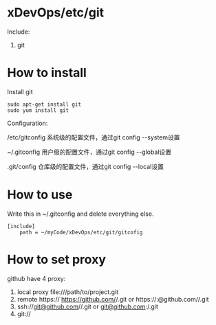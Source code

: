 # xDevOps/etc/git

Include:

1. git

# How to install

Install git

    sudo apt-get install git
    sudo yum install git

Configuration:

/etc/gitconfig 系统级的配置文件，通过git config --system设置

~/.gitconfig 用户级的配置文件，通过git config --global设置

.git/config 仓库级的配置文件，通过git config --local设置

# How to use

Write this in ~/.gitconfig and delete everything else.

    [include]
        path = ~/myCode/xDevOps/etc/git/gitcofig

# How to set proxy

github have 4 proxy:
1. local proxy file:///path/to/project.git
2. remote https:// https://github.com/<username>/<project>.git or https://<username>:<password>@github.com/<username>/<project>.git
3. ssh://git@github.com/<username>/<project>.git or git@github.com:<username>/<project>.git
4. git://

